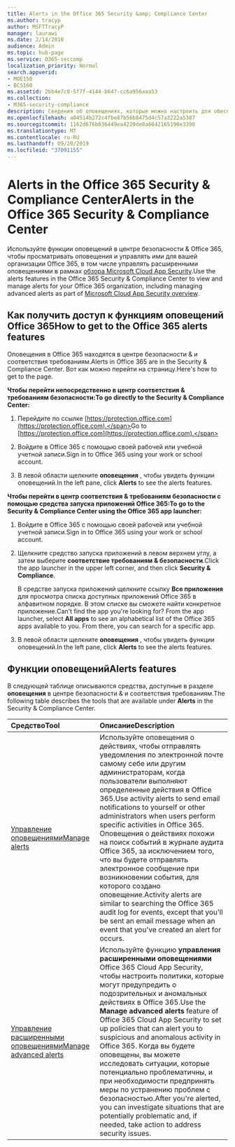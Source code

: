 ```yaml
---
title: Alerts in the Office 365 Security &amp; Compliance Center
ms.author: tracyp
author: MSFTTracyP
manager: laurawi
ms.date: 2/14/2018
audience: Admin
ms.topic: hub-page
ms.service: O365-seccomp
localization_priority: Normal
search.appverid:
- MOE150
- BCS160
ms.assetid: 2bb4e7c0-5f7f-4144-b647-cc6a956aaa53
ms.collection:
- M365-security-compliance
description: Сведения об оповещениях, которые можно настроить для обеспечения безопасности в Office 365.
ms.openlocfilehash: a04514b272c4fbe87b56b8475d4c57a3222a5387
ms.sourcegitcommit: 1162d676b036449ea4220de8a6642165190e3398
ms.translationtype: MT
ms.contentlocale: ru-RU
ms.lasthandoff: 09/20/2019
ms.locfileid: "37091155"
---
```

# <a name="alerts-in-the-office-365-security-amp-compliance-center"></a><span data-ttu-id="879d7-103">Alerts in the Office 365 Security &amp; Compliance Center</span><span class="sxs-lookup"><span data-stu-id="879d7-103">Alerts in the Office 365 Security &amp; Compliance Center</span></span>

<span data-ttu-id="879d7-104">Используйте функции оповещений в центре безопасности &amp; Office 365, чтобы просматривать оповещения и управлять ими для вашей организации Office 365, в том числе управлять расширенными оповещениями в рамках [обзора Microsoft Cloud App Security](https://docs.microsoft.com/cloud-app-security/what-is-cloud-app-security).</span><span class="sxs-lookup"><span data-stu-id="879d7-104">Use the alerts features in the Office 365 Security &amp; Compliance Center to view and manage alerts for your Office 365 organization, including managing advanced alerts as part of [Microsoft Cloud App Security overview](https://docs.microsoft.com/cloud-app-security/what-is-cloud-app-security).</span></span>
  
## <a name="how-to-get-to-the-office-365-alerts-features"></a><span data-ttu-id="879d7-105">Как получить доступ к функциям оповещений Office 365</span><span class="sxs-lookup"><span data-stu-id="879d7-105">How to get to the Office 365 alerts features</span></span>

<span data-ttu-id="879d7-106">Оповещения в Office 365 находятся в центре безопасности &amp; и соответствия требованиям.</span><span class="sxs-lookup"><span data-stu-id="879d7-106">Alerts in Office 365 are in the Security &amp; Compliance Center.</span></span> <span data-ttu-id="879d7-107">Вот как можно перейти на страницу.</span><span class="sxs-lookup"><span data-stu-id="879d7-107">Here's how to get to the page.</span></span>
  
 <span data-ttu-id="879d7-108">**Чтобы перейти непосредственно в центр соответствия &amp; требованиям безопасности:**</span><span class="sxs-lookup"><span data-stu-id="879d7-108">**To go directly to the Security &amp; Compliance Center:**</span></span>
  
1. <span data-ttu-id="879d7-109">Перейдите по ссылке [https://protection.office.com](https://protection.office.com).</span><span class="sxs-lookup"><span data-stu-id="879d7-109">Go to [https://protection.office.com](https://protection.office.com).</span></span>
    
2. <span data-ttu-id="879d7-110">Войдите в Office 365 с помощью своей рабочей или учебной учетной записи.</span><span class="sxs-lookup"><span data-stu-id="879d7-110">Sign in to Office 365 using your work or school account.</span></span> 
    
3. <span data-ttu-id="879d7-111">В левой области щелкните **оповещения** , чтобы увидеть функции оповещений.</span><span class="sxs-lookup"><span data-stu-id="879d7-111">In the left pane, click **Alerts** to see the alerts features.</span></span> 
    
 <span data-ttu-id="879d7-112">**Чтобы перейти в центр соответствия &amp; требованиям безопасности с помощью средства запуска приложений Office 365:**</span><span class="sxs-lookup"><span data-stu-id="879d7-112">**To go to the Security &amp; Compliance Center using the Office 365 app launcher:**</span></span>
  
1. <span data-ttu-id="879d7-113">Войдите в Office 365 с помощью своей рабочей или учебной учетной записи.</span><span class="sxs-lookup"><span data-stu-id="879d7-113">Sign in to Office 365 using your work or school account.</span></span> 
    
2. <span data-ttu-id="879d7-114">Щелкните средство запуска приложений в левом верхнем углу, а затем выберите **соответствие требованиям &amp; безопасности**.</span><span class="sxs-lookup"><span data-stu-id="879d7-114">Click the app launcher  in the upper left corner, and then click **Security &amp; Compliance**.</span></span>
    
    <span data-ttu-id="879d7-p102">В средстве запуска приложений щелкните ссылку **Все приложения** для просмотра списка доступных приложений Office 365 в алфавитном порядке. В этом списке вы сможете найти конкретное приложение.</span><span class="sxs-lookup"><span data-stu-id="879d7-p102">Can't find the app you're looking for? From the app launcher, select **All apps** to see an alphabetical list of the Office 365 apps available to you. From there, you can search for a specific app.</span></span> 
    
3. <span data-ttu-id="879d7-118">В левой области щелкните **оповещения** , чтобы увидеть функции оповещений.</span><span class="sxs-lookup"><span data-stu-id="879d7-118">In the left pane, click **Alerts** to see the alerts features.</span></span> 
    
## <a name="alerts-features"></a><span data-ttu-id="879d7-119">Функции оповещений</span><span class="sxs-lookup"><span data-stu-id="879d7-119">Alerts features</span></span>

<span data-ttu-id="879d7-120">В следующей таблице описываются средства, доступные в разделе **оповещения** в центре безопасности &amp; и соответствия требованиям.</span><span class="sxs-lookup"><span data-stu-id="879d7-120">The following table describes the tools that are available under **Alerts** in the Security &amp; Compliance Center.</span></span> 
  
|<span data-ttu-id="879d7-121">**Средство**</span><span class="sxs-lookup"><span data-stu-id="879d7-121">**Tool**</span></span>|<span data-ttu-id="879d7-122">**Описание**</span><span class="sxs-lookup"><span data-stu-id="879d7-122">**Description**</span></span>|
|:-----|:-----|
|[<span data-ttu-id="879d7-123">Управление оповещениями</span><span class="sxs-lookup"><span data-stu-id="879d7-123">Manage alerts</span></span>](../../compliance/create-activity-alerts.md) <br/> |<span data-ttu-id="879d7-124">Используйте оповещения о действиях, чтобы отправлять уведомления по электронной почте самому себе или другим администраторам, когда пользователи выполняют определенные действия в Office 365.</span><span class="sxs-lookup"><span data-stu-id="879d7-124">Use activity alerts to send email notifications to yourself or other administrators when users perform specific activities in Office 365.</span></span> <span data-ttu-id="879d7-125">Оповещения о действиях похожи на поиск событий в журнале аудита Office 365, за исключением того, что вы будете отправлять электронное сообщение при возникновении события, для которого создано оповещение.</span><span class="sxs-lookup"><span data-stu-id="879d7-125">Activity alerts are similar to searching the Office 365 audit log for events, except that you'll be sent an email message when an event that you've created an alert for occurs.</span></span>  <br/> |
|[<span data-ttu-id="879d7-126">Управление расширенными оповещениями</span><span class="sxs-lookup"><span data-stu-id="879d7-126">Manage advanced alerts </span></span>](https://docs.microsoft.com/cloud-app-security/what-is-cloud-app-security) <br/> |<span data-ttu-id="879d7-127">Используйте функцию **управления расширенными оповещениями** Office 365 Cloud App Security, чтобы настроить политики, которые могут предупредить о подозрительных и аномальных действиях в Office 365.</span><span class="sxs-lookup"><span data-stu-id="879d7-127">Use the **Manage advanced alerts** feature of Office 365 Cloud App Security to set up policies that can alert you to suspicious and anomalous activity in Office 365.</span></span> <span data-ttu-id="879d7-128">Когда вы будете оповещены, вы можете исследовать ситуации, которые потенциально проблематичны, и при необходимости предпринять меры по устранению проблем с безопасностью.</span><span class="sxs-lookup"><span data-stu-id="879d7-128">After you're alerted, you can investigate situations that are potentially problematic and, if needed, take action to address security issues.</span></span>  <br/> |
   

